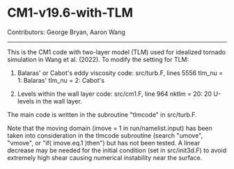 # CM1-v19.6-with-TLM
Contributors: 
George Bryan, 
Aaron Wang

---------------------

This is the CM1 code with two-layer model (TLM) used for idealized tornado simulation in Wang et al. (2022).  To modify the setting for TLM:

1. Balaras' or Cabot's eddy viscosity
    code: src/turb.F, lines 5556
    tlm_nu  =  1: Balaras'
    tlm_nu  =  2: Cabot's

2. Levels within the wall layer
    code: src/cm1.F, line 964
    nktlm = 20: 20 U-levels in the wall layer.

The main code is written in the subroutine "tlmcode" in src/turb.F.  

Note that the moving domain (imove = 1 in run/namelist.input) has been taken into consideration in the tlmcode subroutine (search "umove", "vmove", or "if( imove.eq.1 )then") but has not been tested.  A linear decrease may be needed for the initial condition (set in src/init3d.F) to avoid extremely high shear causing numerical instability near the surface.  
